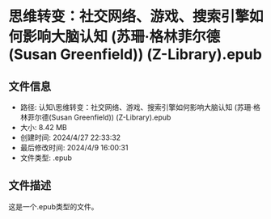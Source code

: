 ﻿# 思维转变：社交网络、游戏、搜索引擎如何影响大脑认知 (苏珊·格林菲尔德(Susan Greenfield)) (Z-Library).epub

## 文件信息
- 路径: 认知\思维转变：社交网络、游戏、搜索引擎如何影响大脑认知 (苏珊·格林菲尔德(Susan Greenfield)) (Z-Library).epub
- 大小: 8.42 MB
- 创建时间: 2024/4/27 22:33:32
- 最后修改时间: 2024/4/9 16:00:31
- 文件类型: .epub

## 文件描述
这是一个.epub类型的文件。


